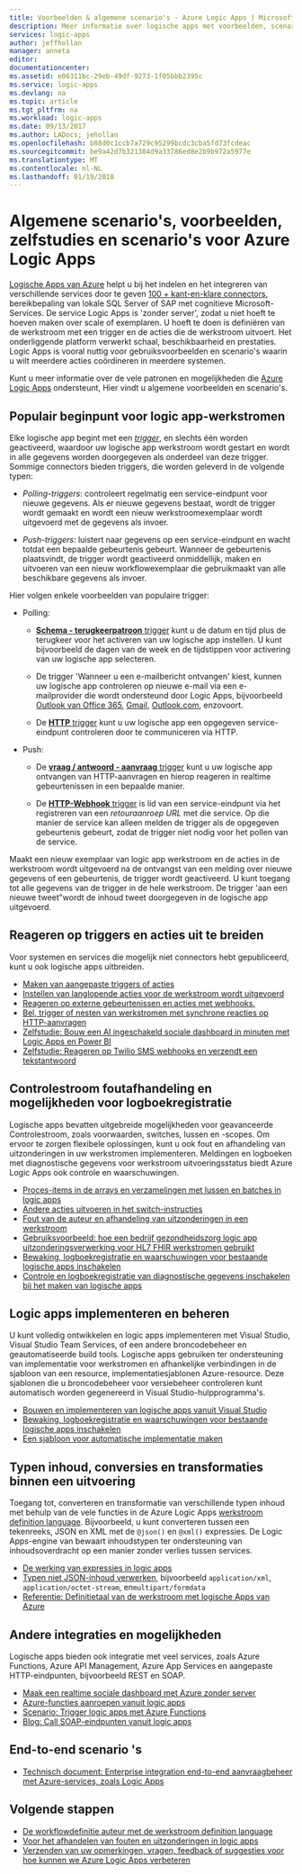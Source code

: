 ```yaml
---
title: Voorbeelden & algemene scenario's - Azure Logic Apps | Microsoft Docs
description: Meer informatie over logische apps met voorbeelden, scenario's, zelfstudies en scenario 's
services: logic-apps
author: jeffhollan
manager: anneta
editor: 
documentationcenter: 
ms.assetid: e06311bc-29eb-49df-9273-1f05bbb2395c
ms.service: logic-apps
ms.devlang: na
ms.topic: article
ms.tgt_pltfrm: na
ms.workload: logic-apps
ms.date: 09/13/2017
ms.author: LADocs; jehollan
ms.openlocfilehash: b88d0c1ccb7a729c95299bcdc3cba5fd73fcdeac
ms.sourcegitcommit: be9a42d7b321304d9a33786ed8e2b9b972a5977e
ms.translationtype: MT
ms.contentlocale: nl-NL
ms.lasthandoff: 01/19/2018
---
```

# <a name="common-scenarios-examples-tutorials-and-walkthroughs-for-azure-logic-apps"></a>Algemene scenario's, voorbeelden, zelfstudies en scenario's voor Azure Logic Apps

[Logische Apps van Azure](../logic-apps/logic-apps-overview.md) helpt u bij het indelen en het integreren van verschillende services door te geven [100 + kant-en-klare connectors](../connectors/apis-list.md), bereikbepaling van lokale SQL Server of SAP met cognitieve Microsoft-Services. De service Logic Apps is 'zonder server', zodat u niet hoeft te hoeven maken over scale of exemplaren. U hoeft te doen is definiëren van de werkstroom met een trigger en de acties die de werkstroom uitvoert. Het onderliggende platform verwerkt schaal, beschikbaarheid en prestaties. Logic Apps is vooral nuttig voor gebruiksvoorbeelden en scenario's waarin u wilt meerdere acties coördineren in meerdere systemen.

Kunt u meer informatie over de vele patronen en mogelijkheden die [Azure Logic Apps](../logic-apps/logic-apps-overview.md) ondersteunt, Hier vindt u algemene voorbeelden en scenario's.

## <a name="popular-starting-points-for-logic-app-workflows"></a>Populair beginpunt voor logic app-werkstromen

Elke logische app begint met een [ *trigger*](../logic-apps/logic-apps-overview.md#logic-app-concepts), en slechts één worden geactiveerd, waardoor uw logische app werkstroom wordt gestart en wordt in alle gegevens worden doorgegeven als onderdeel van deze trigger. Sommige connectors bieden triggers, die worden geleverd in de volgende typen:

* *Polling-triggers*: controleert regelmatig een service-eindpunt voor nieuwe gegevens. Als er nieuwe gegevens bestaat, wordt de trigger wordt gemaakt en wordt een nieuw werkstroomexemplaar wordt uitgevoerd met de gegevens als invoer.

* *Push-triggers*: luistert naar gegevens op een service-eindpunt en wacht totdat een bepaalde gebeurtenis gebeurt. Wanneer de gebeurtenis plaatsvindt, de trigger wordt geactiveerd onmiddellijk, maken en uitvoeren van een nieuw workflowexemplaar die gebruikmaakt van alle beschikbare gegevens als invoer.

Hier volgen enkele voorbeelden van populaire trigger:

* Polling: 

  * [**Schema - terugkeerpatroon** trigger](../connectors/connectors-native-recurrence.md) kunt u de datum en tijd plus de terugkeer voor het activeren van uw logische app instellen. 
  U kunt bijvoorbeeld de dagen van de week en de tijdstippen voor activering van uw logische app selecteren.

  * De trigger 'Wanneer u een e-mailbericht ontvangen' kiest, kunnen uw logische app controleren op nieuwe e-mail via een e-mailprovider die wordt ondersteund door Logic Apps, bijvoorbeeld [Outlook van Office 365](../connectors/connectors-create-api-office365-outlook.md), [Gmail](https://docs.microsoft.com/connectors/gmail/), [ Outlook.com](https://docs.microsoft.com/connectors/outlook/), enzovoort.

  * De [ **HTTP** trigger](../connectors/connectors-native-http.md) kunt u uw logische app een opgegeven service-eindpunt controleren door te communiceren via HTTP.
  
* Push:

  * De [ **vraag / antwoord - aanvraag** trigger](../connectors/connectors-native-reqres.md) kunt u uw logische app ontvangen van HTTP-aanvragen en hierop reageren in realtime gebeurtenissen in een bepaalde manier.

  * De [ **HTTP-Webhook** trigger](../connectors/connectors-native-webhook.md) is lid van een service-eindpunt via het registreren van een *retouraanroep URL* met die service. 
  Op die manier de service kan alleen melden de trigger als de opgegeven gebeurtenis gebeurt, zodat de trigger niet nodig voor het pollen van de service.

Maakt een nieuw exemplaar van logic app werkstroom en de acties in de werkstroom wordt uitgevoerd na de ontvangst van een melding over nieuwe gegevens of een gebeurtenis, de trigger wordt geactiveerd. U kunt toegang tot alle gegevens van de trigger in de hele werkstroom. De trigger 'aan een nieuwe tweet"wordt de inhoud tweet doorgegeven in de logische app uitgevoerd. 

## <a name="respond-to-triggers-and-extend-actions"></a>Reageren op triggers en acties uit te breiden

Voor systemen en services die mogelijk niet connectors hebt gepubliceerd, kunt u ook logische apps uitbreiden.

* [Maken van aangepaste triggers of acties](../logic-apps/logic-apps-create-api-app.md)
* [Instellen van langlopende acties voor de werkstroom wordt uitgevoerd](../logic-apps/logic-apps-create-api-app.md)
* [Reageren op externe gebeurtenissen en acties met webhooks.](../logic-apps/logic-apps-create-api-app.md)
* [Bel, trigger of nesten van werkstromen met synchrone reacties op HTTP-aanvragen](../logic-apps/logic-apps-http-endpoint.md)
* [Zelfstudie: Bouw een AI ingeschakeld sociale dashboard in minuten met Logic Apps en Power BI](http://aka.ms/logicappsdemo)
* [Zelfstudie: Reageren op Twilio SMS webhooks en verzendt een tekstantwoord](https://channel9.msdn.com/Blogs/Windows-Azure/Azure-Logic-Apps-Walkthrough-Webhook-Functions-and-an-SMS-Bot)

## <a name="control-flow-error-handling-and-logging-capabilities"></a>Controlestroom foutafhandeling en mogelijkheden voor logboekregistratie

Logische apps bevatten uitgebreide mogelijkheden voor geavanceerde Controlestroom, zoals voorwaarden, switches, lussen en -scopes. Om ervoor te zorgen flexibele oplossingen, kunt u ook fout en afhandeling van uitzonderingen in uw werkstromen implementeren. Meldingen en logboeken met diagnostische gegevens voor werkstroom uitvoeringsstatus biedt Azure Logic Apps ook controle en waarschuwingen.

* [Proces-items in de arrays en verzamelingen met lussen en batches in logic apps](../logic-apps/logic-apps-loops-and-scopes.md)
* [Andere acties uitvoeren in het switch-instructies](../logic-apps/logic-apps-switch-case.md)
* [Fout van de auteur en afhandeling van uitzonderingen in een werkstroom](../logic-apps/logic-apps-exception-handling.md)
* [Gebruiksvoorbeeld: hoe een bedrijf gezondheidszorg logic app uitzonderingsverwerking voor HL7 FHIR werkstromen gebruikt](../logic-apps/logic-apps-scenario-error-and-exception-handling.md)
* [Bewaking, logboekregistratie en waarschuwingen voor bestaande logische apps inschakelen](../logic-apps/logic-apps-monitor-your-logic-apps.md)
* [Controle en logboekregistratie van diagnostische gegevens inschakelen bij het maken van logische apps](../logic-apps/logic-apps-monitor-your-logic-apps-oms.md)

## <a name="deploy-and-manage-logic-apps"></a>Logic apps implementeren en beheren

U kunt volledig ontwikkelen en logic apps implementeren met Visual Studio, Visual Studio Team Services, of een andere broncodebeheer en geautomatiseerde build tools. Logische apps gebruiken ter ondersteuning van implementatie voor werkstromen en afhankelijke verbindingen in de sjabloon van een resource, implementatiesjablonen Azure-resource. Deze sjablonen die u broncodebeheer voor versiebeheer controleren kunt automatisch worden gegenereerd in Visual Studio-hulpprogramma's.

* [Bouwen en implementeren van logische apps vanuit Visual Studio](../logic-apps/logic-apps-deploy-from-vs.md)
* [Bewaking, logboekregistratie en waarschuwingen voor bestaande logische apps inschakelen](../logic-apps/logic-apps-monitor-your-logic-apps.md)
* [Een sjabloon voor automatische implementatie maken](../logic-apps/logic-apps-create-deploy-template.md)

## <a name="content-types-conversions-and-transformations-within-a-run"></a>Typen inhoud, conversies en transformaties binnen een uitvoering

Toegang tot, converteren en transformatie van verschillende typen inhoud met behulp van de vele functies in de Azure Logic Apps [werkstroom definition language](http://aka.ms/logicappsdocs). Bijvoorbeeld, u kunt converteren tussen een tekenreeks, JSON en XML met de `@json()` en `@xml()` expressies. De Logic Apps-engine van bewaart inhoudstypen ter ondersteuning van inhoudsoverdracht op een manier zonder verlies tussen services.

* [De werking van expressies in logic apps](../logic-apps/logic-apps-author-definitions.md)
* [Typen niet JSON-inhoud verwerken](../logic-apps/logic-apps-content-type.md), bijvoorbeeld `application/xml`, `application/octet-stream`, en`multipart/formdata`
* [Referentie: Definitietaal van de werkstroom met logische Apps van Azure](http://aka.ms/logicappsdocs)

## <a name="other-integrations-and-capabilities"></a>Andere integraties en mogelijkheden

Logische apps bieden ook integratie met veel services, zoals Azure Functions, Azure API Management, Azure App Services en aangepaste HTTP-eindpunten, bijvoorbeeld REST en SOAP.

* [Maak een realtime sociale dashboard met Azure zonder server](../logic-apps/logic-apps-scenario-social-serverless.md)
* [Azure-functies aanroepen vanuit logic apps](../logic-apps/logic-apps-azure-functions.md)
* [Scenario: Trigger logic apps met Azure Functions](../logic-apps/logic-apps-scenario-function-sb-trigger.md)
* [Blog: Call SOAP-eindpunten vanuit logic apps](https://blogs.msdn.microsoft.com/logicapps/2016/04/07/using-soap-services-with-logic-apps/)

## <a name="end-to-end-scenarios"></a>End-to-end scenario 's

* [Technisch document: Enterprise integration end-to-end aanvraagbeheer met Azure-services, zoals Logic Apps](https://aka.ms/enterprise-integration-e2e-case-management-utilities-logic-apps)

## <a name="next-steps"></a>Volgende stappen

* [De workflowdefinitie auteur met de werkstroom definition language](../logic-apps/logic-apps-author-definitions.md)
* [Voor het afhandelen van fouten en uitzonderingen in logic apps](../logic-apps/logic-apps-exception-handling.md)
* [Verzenden van uw opmerkingen, vragen, feedback of suggesties voor hoe kunnen we Azure Logic Apps verbeteren](https://feedback.azure.com/forums/287593-logic-apps)